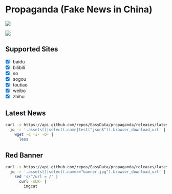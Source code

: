 Propaganda (Fake News in China)
===============================

![](https://github.com/easydata/propaganda/actions/workflows/update.yml/badge.svg)

![](https://upload.wikimedia.org/wikipedia/commons/thumb/f/fa/Spectators_in_front_of_a_large_sign_on_Nixon%27s_motorcade_route_in_China._-_NARA_-_194413.tif/lossy-page1-440px-Spectators_in_front_of_a_large_sign_on_Nixon%27s_motorcade_route_in_China._-_NARA_-_194413.tif.jpg)

## Supported Sites

- [x] baidu
- [x] bilibili
- [x] so
- [x] sogou
- [x] toutiao
- [x] weibo
- [x] zhihu

## Latest News

```bash
curl -s https://api.github.com/repos/EasyData/propaganda/releases/latest |
  jq -r '.assets[]|select(.name|test("json$")).browser_download_url' |
    wget -q -i- -O- |
      less
```
## Red Banner

```bash
curl -s https://api.github.com/repos/EasyData/propaganda/releases/latest |
  jq -r '.assets[]|select(.name=="banner.jpg").browser_download_url' |
    sed 's/^/url = /' |
      curl -sLK- |
        imgcat
```

